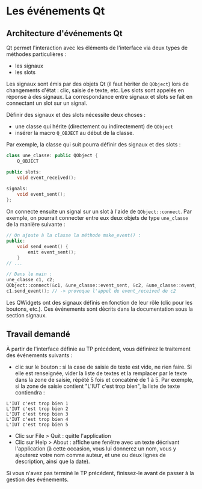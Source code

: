 # Les événements Qt

## Architecture d'événements Qt

Qt permet l'interaction avec les éléments de l'interface via deux types de méthodes particulières :

- les signaux
- les slots

Les signaux sont émis par des objets Qt (il faut hériter de `QObject`) lors de changements d'état : clic, saisie de texte, etc. Les slots sont appelés en réponse à des signaux. La correspondance entre signaux et slots se fait en connectant un slot sur un signal.

Définir des signaux et des slots nécessite deux choses :

- une classe qui hérite (directement ou indirectement) de `QObject`
- insérer la macro `Q_OBJECT` au début de la classe.

Par exemple, la classe qui suit pourra définir des signaux et des slots :

```cpp
class une_classe: public QObject {
	Q_OBJECT

public slots:
	void event_received();
	
signals:
	void event_sent();
};
```

On connecte ensuite un signal sur un slot à l'aide de `QObject::connect`. Par exemple, on pourrait connecter entre eux deux objets de type `une_classe` de la manière suivante :

```cpp
// On ajoute à la classe la méthode make_event() :
public:
	void send_event() {
		emit event_sent();
	}
// ...

// Dans le main :
une_classe c1, c2;
QObject::connect(&c1, &une_classe::event_sent, &c2, &une_classe::event_received)
c1.send_event(); // -> provoque l'appel de event_received de c2
```

Les QWidgets ont des signaux définis en fonction de leur rôle (clic pour les boutons, etc.). Ces événements sont décrits dans la documentation sous la section signaux.

## Travail demandé

À partir de l'interface définie au TP précédent, vous définirez le traitement des événements suivants :

- clic sur le bouton : si la case de saisie de texte est vide, ne rien faire. Si elle est renseignée, vider la liste de textes et la remplacer par le texte dans la zone de saisie, répété 5 fois et concaténé de 1 à 5. Par exemple, si la zone de saisie contient "L'IUT c'est trop bien", la liste de texte contiendra :
```
L'IUT c'est trop bien 1
L'IUT c'est trop bien 2
L'IUT c'est trop bien 3
L'IUT c'est trop bien 4
L'IUT c'est trop bien 5
```
- Clic sur File > Quit : quitte l'application
- Clic sur Help > About : affiche une fenêtre avec un texte décrivant l'application (à cette occasion, vous lui donnerez un nom, vous y ajouterez votre nom comme auteur, et une ou deux lignes de description, ainsi que la date).

Si vous n'avez pas terminé le TP précédent, finissez-le avant de passer à la gestion des événements.
